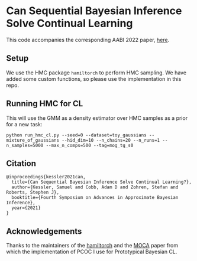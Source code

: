 # Can Sequential Bayesian Inference Solve Continual Learning

This code accompanies the corresponding AABI 2022 paper, [here](https://openreview.net/forum?id=2Ann7eaLBEv).

## Setup

We use the HMC package `hamiltorch` to perform HMC sampling. We have added some custom functions, so please use the implementation in this repo.

## Running HMC for CL

This will use the GMM as a density estimator over HMC samples as a prior for a new task:

```python run_hmc_cl.py --seed=0 --dataset=toy_gaussians --mixture_of_gaussians --hid_dim=10 --n_chains=20 --n_runs=1 --n_samples=5000 --max_n_comps=500 --tag=mog_tg_s0``` 

## Citation

```
@inproceedings{kessler2021can,
  title={Can Sequential Bayesian Inference Solve Continual Learning?},
  author={Kessler, Samuel and Cobb, Adam D and Zohren, Stefan and Roberts, Stephen J},
  booktitle={Fourth Symposium on Advances in Approximate Bayesian Inference},
  year={2021}
}
```

## Acknowledgements

Thanks to the maintainers of the [hamiltorch](https://github.com/AdamCobb/hamiltorch) and the [MOCA](https://github.com/StanfordASL/moca) paper from which the implementation of PCOC I use for Prototypical Bayesian CL.




 

